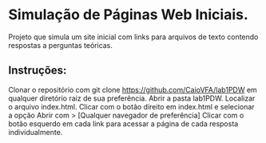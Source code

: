 # Simulação de Páginas Web Iniciais.

Projeto que simula um site inicial com links para arquivos
de texto contendo respostas a perguntas teóricas.

## Instruções: 

  Clonar o repositório com git clone https://github.com/CaioVFA/lab1PDW em qualquer diretório raiz de sua preferência.
  Abrir a pasta lab1PDW.
  Localizar o arquivo index.html.
  Clicar com o botão direito em index.html e selecionar a opção Abrir com > [Qualquer navegador de preferência]
  Clicar com o botão esquerdo em cada link para acessar a página de cada resposta individualmente.
